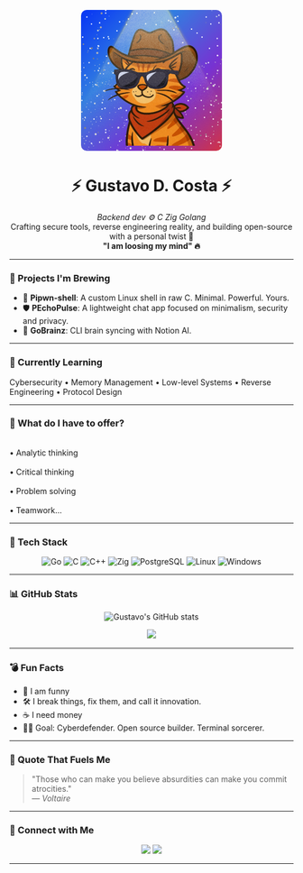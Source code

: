 <p align="center">
  <img src="pics/logo.png" width="250" style="max-width: 100%; height: auto; border-radius: 10px;" alt="Whiskers McGraw">
</p>

<h1 align="center">⚡ Gustavo D. Costa ⚡</h1>

<p align="center">
  <em>Backend dev ⚙️ C Zig Golang</em><br>
  Crafting secure tools, reverse engineering reality, and building open-source with a personal twist 🧠<br>
  <strong>"I am loosing my mind" 🔥</strong>
</p>

---

### 🧠 Projects I'm Brewing

- 🐚 **Pipwn-shell**: A custom Linux shell in raw C. Minimal. Powerful. Yours.  
- 🛡️ **PEchoPulse**: A lightweight chat app focused on minimalism, security and privacy. 
- 🧠 **GoBrainz**: CLI brain syncing with Notion AI.

---

### 🌱 Currently Learning
Cybersecurity • Memory Management • Low-level Systems • Reverse Engineering • Protocol Design 

---

### 🦾 What do I have to offer?
  
  <br>• Analytic thinking </br>
  <br>• Critical thinking </br>
  <br>• Problem solving </br>
  <br>• Teamwork... </br>

---

### 🧰 Tech Stack

<p align="center">
  <img src="https://raw.githubusercontent.com/Gustavo-DCosta/<repo-name>/main/pics/go.svg" height="40" alt="Go" />
  <img src="https://raw.githubusercontent.com/Gustavo-DCosta/<repo-name>/main/pics/c.svg" height="40" alt="C" />
  <img src="https://raw.githubusercontent.com/Gustavo-DCosta/<repo-name>/main/pics/cpp.svg" height="40" alt="C++" />
  <img src="https://raw.githubusercontent.com/Gustavo-DCosta/<repo-name>/main/pics/zig.svg" height="40" alt="Zig" />
  <img src="https://raw.githubusercontent.com/Gustavo-DCosta/<repo-name>/main/pics/postgreSQL.svg" height="40" alt="PostgreSQL" />
  <img src="https://raw.githubusercontent.com/Gustavo-DCosta/<repo-name>/main/pics/linux.svg" height="40" alt="Linux" />
  <img src="https://raw.githubusercontent.com/Gustavo-DCosta/<repo-name>/main/pics/windows.svg" height="40" alt="Windows" />
</p>

---

### 📊 GitHub Stats

<p align="center">
  <img src="https://github-readme-stats.vercel.app/api?username=Gustavo-DCosta&show_icons=true&theme=tokyonight&hide_border=true" alt="Gustavo's GitHub stats" />
</p>


<p align="center">
  <img src="https://github-readme-stats.vercel.app/api/top-langs/?username=Gustavo-DCosta&layout=compact&theme=tokyonight&hide=html,css,typescript,svelte&hide_border=true" />
</p>

---

### 💣 Fun Facts

- 🧠 I am funny  
- 🛠️ I break things, fix them, and call it innovation.  
- ☕ I need money  
- 🧑‍🚀 Goal: Cyberdefender. Open source builder. Terminal sorcerer.

---

### 🧠 Quote That Fuels Me

> "Those who can make you believe absurdities can make you commit atrocities."  
> — *Voltaire*

---

### 🔗 Connect with Me

<p align="center">
  <a href="mailto:gdacostapereira66@gmail.com"><img src="https://img.shields.io/badge/-Email-000?&logo=gmail&logoColor=white" /></a>
  <a href="https://github.com/Gustavo-DCosta"><img src="https://img.shields.io/badge/-Portfolio-000?&logo=githubpages&logoColor=white" /></a>
</p>

---